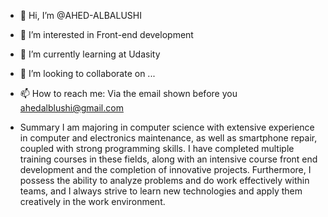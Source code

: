 - 👋 Hi, I’m @AHED-ALBALUSHI
- 👀 I’m interested in Front-end development
- 🌱 I’m currently learning at Udasity
- 💞️ I’m looking to collaborate on ...
- 📫 How to reach me: Via the email shown before you
      ahedalblushi@gmail.com

- Summary
  I am majoring in computer science with extensive experience in computer and electronics maintenance, as well as smartphone repair, coupled with strong programming skills. I have completed multiple training courses in these fields, along with an intensive course front end development and the completion of innovative projects. Furthermore, I possess the ability to analyze problems and do work effectively within teams, and I always strive to learn new technologies and apply them creatively in the work environment.

<!---
AHED-ALBALUSHI/AHED-ALBALUSHI is a ✨ special ✨ repository because its `README.md` (this file) appears on your GitHub profile.
You can click the Preview link to take a look at your changes.
--->
